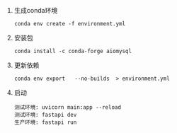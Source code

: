 1. 生成conda环境
    ```shell
    conda env create -f environment.yml
    ```

2. 安装包
    ```shell
    conda install -c conda-forge aiomysql 
    ```

3. 更新依赖
    ```shell
    conda env export   --no-builds  > environment.yml
    ```
4. 启动
    ```shell
   测试环境: uvicorn main:app --reload
   测试环境: fastapi dev
   生产环境: fastapi run
   ```